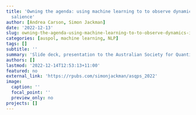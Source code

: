 ```yaml
---
title: 'Owning the agenda: using machine learning to to observe dynamics in issue
  salience'
author: [Andrea Carson, Simon Jackman]
date: '2022-12-13'
slug: owning-the-agenda-using-machine-learning-to-to-observe-dynamics-in-issue-salience
categories: [auspol, machine learning, NLP]
tags: []
subtitle: ''
summary: 'Slide deck, presentation to the Australian Society for Quantitative Political Science, Australian Catholic University, Melbourne, Dec 13 2022'
authors: []
lastmod: '2022-12-14T12:53:13+11:00'
featured: no
external_link: 'https://rpubs.com/simonjackman/asqps_2022'
image:
  caption: ''
  focal_point: ''
  preview_only: no
projects: []
---
```

